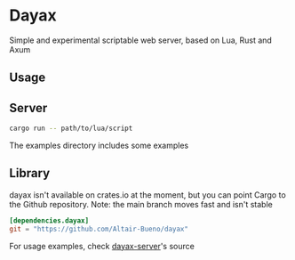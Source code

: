 # Dayax

Simple and experimental scriptable web server, based on Lua, Rust and Axum

## Usage

## Server

```sh
cargo run -- path/to/lua/script
```

The examples directory includes some examples

## Library

dayax isn't available on crates.io at the moment, but you can point Cargo to the
Github repository. Note: the main branch moves fast and isn't stable

```toml
[dependencies.dayax]
git = "https://github.com/Altair-Bueno/dayax"
```

For usage examples, check [dayax-server](crates/dayax-server)'s source

